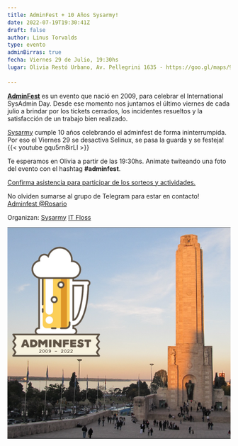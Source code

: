 ```yaml
---
title: AdminFest + 10 Años Sysarmy!
date: 2022-07-19T19:30:41Z
draft: false
author: Linus Torvalds
type: evento
adminBirras: true
fecha: Viernes 29 de Julio, 19:30hs
lugar: Olivia Restó Urbano, Av. Pellegrini 1635 - https://goo.gl/maps/9Hwd1WS5Tfgv6H3s5

---
```



**[AdminFest](https://www.adminfest.com/)** es un evento que nació en 2009, para celebrar el International SysAdmin Day.
Desde ese momento nos juntamos el último viernes de cada julio a brindar por los tickets cerrados, los incidentes resueltos y la satisfacción de un trabajo bien realizado. 

[Sysarmy](https://sysarmy.com.ar/) cumple 10 años celebrando el adminfest de forma ininterrumpida. Por eso el Viernes 29 se desactiva Selinux, se pasa la guarda y se festeja!
{{< youtube gqu5rn8irLI >}}

Te esperamos en Olivia a partir de las 19:30hs.
Animate twiteando una foto del evento con el hashtag **#adminfest**.

[Confirma asistencia para participar de los sorteos y actividades.](https://www.eventbrite.com/e/adminfest-10-anos-sysarmy-tickets-392433488127)

No olviden sumarse al grupo de Telegram para estar en contacto!
[Adminfest @Rosario](https://t.me/+R8O-ttM9lgdhZWI5)

Organizan:
[Sysarmy](https://sysarmy.com.ar/)
[IT Floss]( http://itfloss.beer) 

![IT Floss Admin Birras](/images/adminfest2022.png) 
